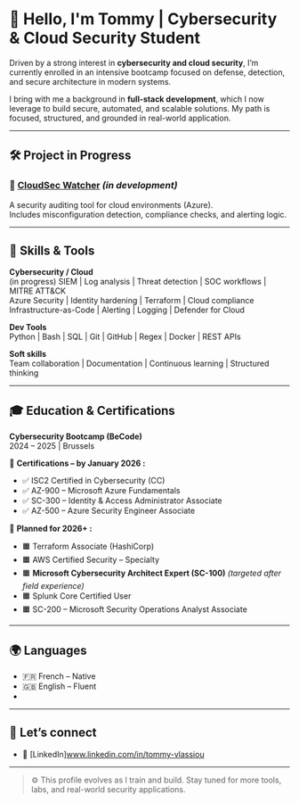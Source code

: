 # 👋 Hello, I'm Tommy | Cybersecurity & Cloud Security Student

Driven by a strong interest in **cybersecurity and cloud security**, I’m currently enrolled in an intensive bootcamp focused on defense, detection, and secure architecture in modern systems.

I bring with me a background in **full-stack development**, which I now leverage to build secure, automated, and scalable solutions. My path is focused, structured, and grounded in real-world application.

---

## 🛠️ Project in Progress

### 🔧 [CloudSec Watcher](#) *(in development)*  
A security auditing tool for cloud environments (Azure).  
Includes misconfiguration detection, compliance checks, and alerting logic.

---

## 🔐 Skills & Tools

**Cybersecurity / Cloud**  
(in progress)
SIEM | Log analysis | Threat detection | SOC workflows | MITRE ATT&CK  
Azure Security | Identity hardening | Terraform | Cloud compliance  
Infrastructure-as-Code | Alerting | Logging | Defender for Cloud

**Dev Tools**  
Python | Bash | SQL | Git | GitHub | Regex | Docker | REST APIs

**Soft skills**  
Team collaboration | Documentation | Continuous learning | Structured thinking

---

## 🎓 Education & Certifications

**Cybersecurity Bootcamp (BeCode)**  
2024 – 2025 | Brussels

🎯 **Certifications – by January 2026 :**
- ✅ ISC2 Certified in Cybersecurity (CC)
- ✅ AZ-900 – Microsoft Azure Fundamentals
- ✅ SC-300 – Identity & Access Administrator Associate
- ✅ AZ-500 – Azure Security Engineer Associate

🎯 **Planned for 2026+ :**
- 🟧 Terraform Associate (HashiCorp)
- 🟧 AWS Certified Security – Specialty
- 🟧 **Microsoft Cybersecurity Architect Expert (SC-100)** *(targeted after field experience)*
- 🟧 Splunk Core Certified User
- 🟧 SC-200 – Microsoft Security Operations Analyst Associate

---

## 🌍 Languages

- 🇫🇷 French – Native  
- 🇬🇧 English – Fluent
- 
---

## 🤝 Let’s connect

- 💼 [LinkedIn]www.linkedin.com/in/tommy-vlassiou

---

> ⚙️ This profile evolves as I train and build. Stay tuned for more tools, labs, and real-world security applications.
